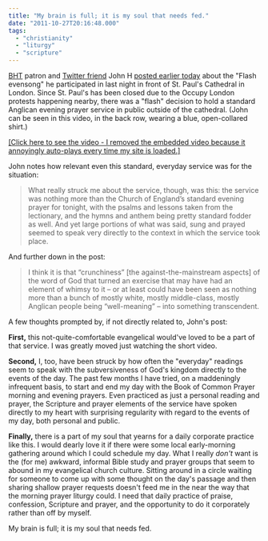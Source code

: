 ```yaml
---
title: "My brain is full; it is my soul that needs fed."
date: "2011-10-27T20:16:48.000"
tags: 
  - "christianity"
  - "liturgy"
  - "scripture"
---
```


[BHT](http://www.boarsheadtavern.com) patron and [Twitter friend](http://twitter.com/johnthelutheran) John H [posted earlier today](http://curlewriver.wordpress.com/2011/10/26/flash-evensong-and-the-crunchiness-of-gods-word/) about the "Flash evensong" he participated in last night in front of St. Paul's Cathedral in London. Since St. Paul's has been closed due to the Occupy London protests happening nearby, there was a "flash" decision to hold a standard Anglican evening prayer service in public outside of the cathedral. (John can be seen in this video, in the back row, wearing a blue, open-collared shirt.)

[\[Click here to see the video - I removed the embedded video because it annoyingly auto-plays every time my site is loaded.\]](http://www.telegraph.co.uk/news/religion/8851864/Musical-flashmob-at-St-Pauls-Occupy-London-Stock-Exchange-protest.html)

John notes how relevant even this standard, everyday service was for the situation:

> What really struck me about the service, though, was this: the service was nothing more than the Church of England’s standard evening prayer for tonight, with the psalms and lessons taken from the lectionary, and the hymns and anthem being pretty standard fodder as well. And yet large portions of what was said, sung and prayed seemed to speak very directly to the context in which the service took place.

And further down in the post:

> I think it is that “crunchiness” \[the against-the-mainstream aspects\] of the word of God that turned an exercise that may have had an element of whimsy to it – or at least could have been seen as nothing more than a bunch of mostly white, mostly middle-class, mostly Anglican people being “well-meaning” – into something transcendent.

A few thoughts prompted by, if not directly related to, John's post:

**First,** this not-quite-comfortable evangelical would've loved to be a part of that service. I was greatly moved just watching the short video.

**Second,** I, too, have been struck by how often the "everyday" readings seem to speak with the subversiveness of God's kingdom directly to the events of the day. The past few months I have tried, on a maddeningly infrequent basis, to start and end my day with the Book of Common Prayer morning and evening prayers. Even practiced as just a personal reading and prayer, the Scripture and prayer elements of the service have spoken directly to my heart with surprising regularity with regard to the events of my day, both personal and public.

**Finally,** there is a part of my soul that yearns for a daily corporate practice like this. I would dearly love it if there were some local early-morning gathering around which I could schedule my day. What I really _don't_ want is the (for me) awkward, informal Bible study and prayer groups that seem to abound in my evangelical church culture. Sitting around in a circle waiting for someone to come up with some thought on the day's passage and then sharing shallow prayer requests doesn't feed me in the near the way that the morning prayer liturgy could. I need that daily practice of praise, confession, Scripture and prayer, and the opportunity to do it corporately rather than off by myself.

My brain is full; it is my soul that needs fed.
